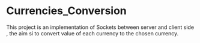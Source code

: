 # Currencies_Conversion
This project is an implementation of Sockets between server and client side , the aim si to convert value of each currency to the chosen currency.
